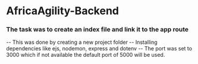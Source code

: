 # AfricaAgility-Backend
### The task was to create an index file and link it to the app route
-- This was done by creating a new project folder
-- Installing dependencies like ejs, nodemon, express and dotenv
-- The port was set to 3000 which if not available the default port of 5000 will be used.
